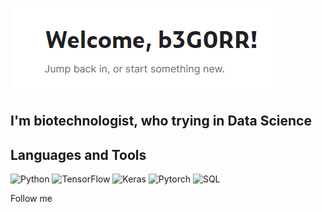 [![Header](https://github.com/b3GOR/b3GOR/blob/main/assets/header.png)](https://www.kaggle.com/b3g0rr)


## I'm biotechnologist, who trying in Data Science

## Languages and Tools
![Python](https://img.shields.io/badge/-Python-090909?style=for-the-badge&logo=python&logoColor=47C5FB)
![TensorFlow](https://img.shields.io/badge/-TensorFlow-090909?style=for-the-badge&logo=tensorflow&logoColor=F88C00)
![Keras](https://img.shields.io/badge/-Keras-090909?style=for-the-badge&logo=keras&logoColor=F88C00)
![Pytorch](https://img.shields.io/badge/-Pytorch-090909?style=for-the-badge&logo=pytorch&logoColor=F88C00)
![SQL](https://img.shields.io/badge/-SQL-090909?style=for-the-badge&logo=postgreSQL&logoColor=F88C00)

Follow me